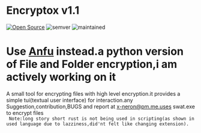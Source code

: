 # Encryptox v1.1
 [![Open Source](https://badges.frapsoft.com/os/v1/open-source.svg?v=103)](https://opensource.org/)
 ![semver](https://badgen.net/badge/Version/1.1/purple)
 ![maintained](https://badgen.net/badge/Maintained/Not-Actively/red)
 # Use [Anfu](https://github.com/Justaus3r/Anfu) instead.a python version of File and Folder encryption,i am actively working on it 
 
 A small tool for encrypting files with high level encryption.it provides a simple tui(textual user interface) for interaction.any Suggestion,contribution,BUGS and report at x-neron@pm.me.uses swat.exe to encrypt files
 <br>
` Note:long story short rust is not being used in scripting(as shown in used language due to lazziness,did'nt felt like changing extension).`
